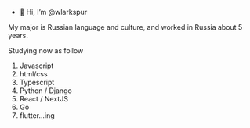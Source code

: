 - 👋 Hi, I’m @wlarkspur

My major is Russian language and culture, and worked in Russia about 5 years.

Studying now as follow

1. Javascript 
2. html/css
3. Typescript
4. Python / Django
5. React / NextJS
6. Go
7. flutter...ing


